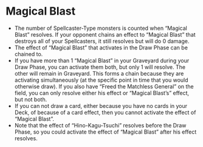 # Magical Blast

*   The number of Spellcaster-Type monsters is counted when “Magical Blast” resolves. If your opponent chains an effect to “Magical Blast” that destroys all of your Spellcasters, it still resolves but will do 0 damage.
*   The effect of “Magical Blast” that activates in the Draw Phase can be chained to.
*   If you have more than 1 “Magical Blast” in your Graveyard during your Draw Phase, you can activate them both, but only 1 will resolve. The other will remain in Graveyard. This forms a chain because they are activating simultaneously (at the specific point in time that you would otherwise draw). If you also have “Freed the Matchless General” on the field, you can only resolve either his effect or “Magical Blast’s” effect, but not both.
*   If you can not draw a card, either because you have no cards in your Deck, of because of a card effect, then you cannot activate the effect of “Magical Blast”.
*   Note that the effect of “Hino-Kagu-Tsuchi” resolves before the Draw Phase, so you could activate the effect of “Magical Blast” after his effect resolves.
